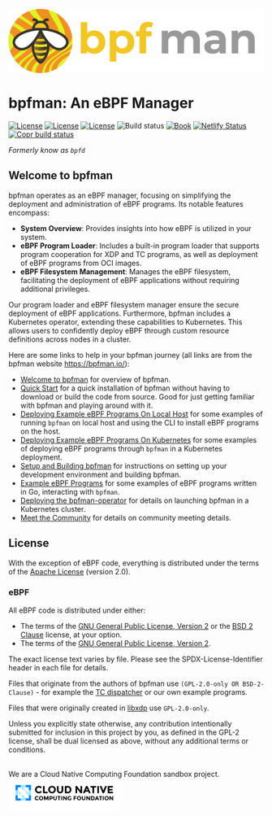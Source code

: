 ![bpfman logo](./docs/img/horizontal/color/bpfman-horizontal-color.png) <!-- markdownlint-disable-line first-line-heading -->

# bpfman: An eBPF Manager

[![License][apache2-badge]][apache2-url]
[![License][bsd2-badge]][bsd2-url]
[![License][gpl-badge]][gpl-url]
![Build status][build-badge]
[![Book][book-badge]][book-url]
[![Netlify Status][netlify-badge]][netlify-url]
[![Copr build status][copr-badge]][copr-url]

[apache2-badge]: https://img.shields.io/badge/License-Apache%202.0-blue.svg
[apache2-url]: https://opensource.org/licenses/Apache-2.0
[bsd2-badge]: https://img.shields.io/badge/License-BSD%202--Clause-orange.svg
[bsd2-url]: https://opensource.org/licenses/BSD-2-Clause
[gpl-badge]: https://img.shields.io/badge/License-GPL%20v2-blue.svg
[gpl-url]: https://opensource.org/licenses/GPL-2.0
[build-badge]: https://img.shields.io/github/actions/workflow/status/bpfman/bpfman/build.yml?branch=main
[book-badge]: https://img.shields.io/badge/read%20the-book-9cf.svg
[book-url]: https://bpfman.io/
[copr-badge]: https://copr.fedorainfracloud.org/coprs/g/ebpf-sig/bpfman-next/package/bpfman/status_image/last_build.png
[copr-url]: https://copr.fedorainfracloud.org/coprs/g/ebpf-sig/bpfman-next/package/bpfman/
[netlify-badge]: https://api.netlify.com/api/v1/badges/557ca612-4b7f-480d-a1cc-43b453502992/deploy-status
[netlify-url]: https://app.netlify.com/sites/bpfman/deploys

_Formerly know as `bpfd`_

## Welcome to bpfman

bpfman operates as an eBPF manager, focusing on simplifying the deployment and administration of eBPF programs. Its notable features encompass:

- **System Overview**: Provides insights into how eBPF is utilized in your system.
- **eBPF Program Loader**: Includes a built-in program loader that supports program cooperation for XDP and TC programs, as well as deployment of eBPF programs from OCI images.
- **eBPF Filesystem Management**: Manages the eBPF filesystem, facilitating the deployment of eBPF applications without requiring additional privileges.

Our program loader and eBPF filesystem manager ensure the secure deployment of eBPF applications.
Furthermore, bpfman includes a Kubernetes operator, extending these capabilities to Kubernetes.
This allows users to confidently deploy eBPF through custom resource definitions across nodes in a cluster.

Here are some links to help in your bpfman journey (all links are from the bpfman website <https://bpfman.io/>):

- [Welcome to bpfman](https://bpfman.io/) for overview of bpfman.
- [Quick Start](https://bpfman.io/main/quick-start) for a quick installation of bpfman without having to download or
  build the code from source.
  Good for just getting familiar with bpfman and playing around with it.
- [Deploying Example eBPF Programs On Local Host](https://bpfman.io/main/getting-started/example-bpf-local/)
  for some examples of running `bpfman` on local host and using the CLI to install
  eBPF programs on the host.
- [Deploying Example eBPF Programs On Kubernetes](https://bpfman.io/main/getting-started/example-bpf-k8s/)
  for some examples of deploying eBPF programs through `bpfman` in a Kubernetes deployment.
- [Setup and Building bpfman](https://bpfman.io/main/getting-started/building-bpfman/) for instructions
  on setting up your development environment and building bpfman.
- [Example eBPF Programs](https://bpfman.io/main/getting-started/example-bpf/) for some
  examples of eBPF programs written in Go, interacting with `bpfman`.
- [Deploying the bpfman-operator](https://bpfman.io/main/developer-guide/develop-operator/) for details on launching
  bpfman in a Kubernetes cluster.
- [Meet the Community](https://bpfman.io/main/governance/meetings/) for details on community meeting details.

## License

With the exception of eBPF code, everything is distributed under the terms of
the [Apache License] (version 2.0).

### eBPF

All eBPF code is distributed under either:

- The terms of the [GNU General Public License, Version 2] or the
  [BSD 2 Clause] license, at your option.
- The terms of the [GNU General Public License, Version 2].

The exact license text varies by file. Please see the SPDX-License-Identifier
header in each file for details.

Files that originate from the authors of bpfman use
`(GPL-2.0-only OR BSD-2-Clause)` - for example the [TC dispatcher] or our
own example programs.

Files that were originally created in [libxdp] use `GPL-2.0-only`.

Unless you explicitly state otherwise, any contribution intentionally submitted
for inclusion in this project by you, as defined in the GPL-2 license, shall be
dual licensed as above, without any additional terms or conditions.

[Apache license]: LICENSE-APACHE
[GNU General Public License, Version 2]: LICENSE-GPL2
[BSD 2 Clause]: LICENSE-BSD2
[libxdp]: https://github.com/xdp-project/xdp-tools
[TC dispatcher]:https://github.com/bpfman/bpfman/blob/main/bpf/tc_dispatcher.bpf.c

<br>
We are a Cloud Native Computing Foundation sandbox project.<br>
<div style="background-color: white; display: inline-block; padding: 10px;">
  <img src="docs/img/cncf-color.png" alt="CNCF Logo" width="200">
</div>
